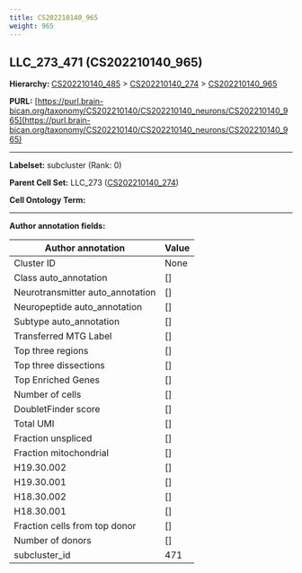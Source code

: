 ```yaml
---
title: CS202210140_965
weight: 965
---
```

## LLC_273_471 (CS202210140_965)
<b>Hierarchy: </b>
[CS202210140_485](../CS202210140_485) >
[CS202210140_274](../CS202210140_274) >
[CS202210140_965](../CS202210140_965)

**PURL:** [https://purl.brain-bican.org/taxonomy/CS202210140/CS202210140_neurons/CS202210140_965](https://purl.brain-bican.org/taxonomy/CS202210140/CS202210140_neurons/CS202210140_965)

---


**Labelset:** subcluster (Rank: 0)

**Parent Cell Set:** LLC_273 ([CS202210140_274](../CS202210140_274))



**Cell Ontology Term:** 

[MARKER GENES.]: #


---

[TRANSFERRED ANNOTATIONS.]: #


[AUTHOR ANNOTATION FIELDS.]: #


**Author annotation fields:**

| Author annotation | Value |
|-------------------|-------|
|Cluster ID|None|
|Class auto_annotation|[]|
|Neurotransmitter auto_annotation|[]|
|Neuropeptide auto_annotation|[]|
|Subtype auto_annotation|[]|
|Transferred MTG Label|[]|
|Top three regions|[]|
|Top three dissections|[]|
|Top Enriched Genes|[]|
|Number of cells|[]|
|DoubletFinder score|[]|
|Total UMI|[]|
|Fraction unspliced|[]|
|Fraction mitochondrial|[]|
|H19.30.002|[]|
|H19.30.001|[]|
|H18.30.002|[]|
|H18.30.001|[]|
|Fraction cells from top donor|[]|
|Number of donors|[]|
|subcluster_id|471|

